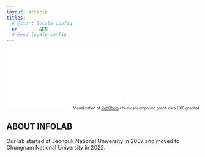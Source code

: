 ```yaml
---
layout: article
titles:
  # @start locale config
  en      : &EN      
  # @end locale config
---
```

<div class="video-container">
    <iframe src="bloom-graph.html" allowfullscreen="" frameborder="0"></iframe>
</div>
<div align="right" style="font-size: 0.7em;">
Visualization of <a href="https://pubchem.ncbi.nlm.nih.gov">PubChem</a> chemical compound graph data (100 graphs)
</div>

## ABOUT INFOLAB

Our lab started at Jeonbuk National University in 2007 and moved to Chungnam National University in 2022.

